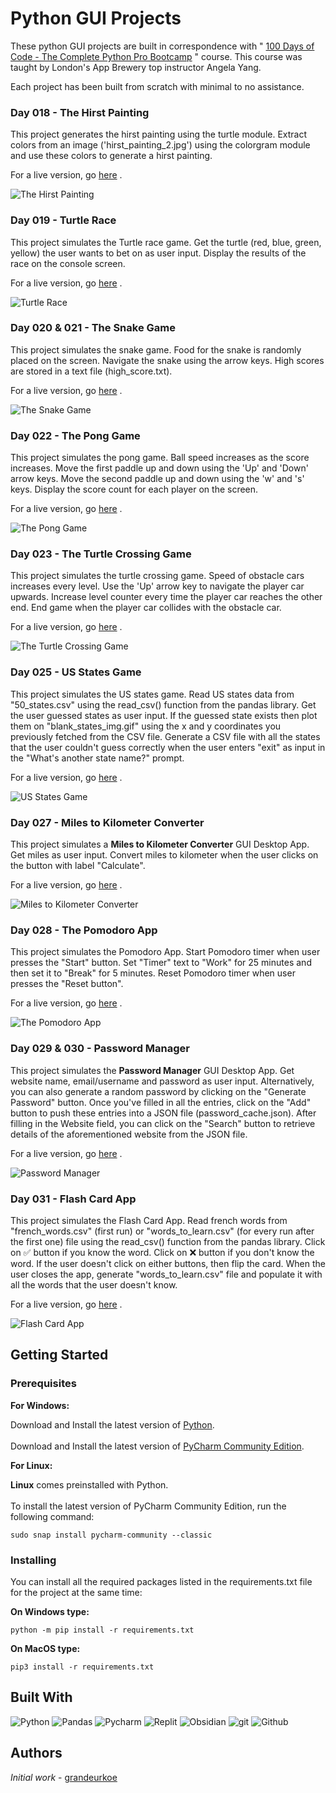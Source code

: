 # Python GUI Projects

These python GUI projects are built in correspondence with " [100 Days of Code - The Complete Python Pro Bootcamp](https://www.udemy.com/course/100-days-of-code/) " course. This course was taught by London's App Brewery top instructor Angela Yang.<br/>

Each project has been built from scratch with minimal to no assistance.<br/>

### Day 018 - The Hirst Painting

This project generates the hirst painting using the turtle module. Extract colors from an image ('hirst_painting_2.jpg') using the colorgram module and use these colors to generate a hirst painting.

For a live version, go [here](https://replit.com/@grandeurkoe/the-hirst-painting-project?v=1) .

![The Hirst Painting](the-hirst-painting-project/the-hirst-painting-project.gif)

### Day 019 - Turtle Race

This project simulates the Turtle race game. Get the turtle (red, blue, green, yellow) the user wants to bet on as user input. Display the results of the race on the console screen.

For a live version, go [here](https://replit.com/@grandeurkoe/turtle-race?v=1) .

![Turtle Race](turtle-race/turtle-race.gif)

### Day 020 & 021 - The Snake Game

This project simulates the snake game. Food for the snake is randomly placed on the screen. Navigate the snake using the arrow keys. High scores are stored in a text file (high_score.txt).

For a live version, go [here](https://replit.com/@grandeurkoe/the-snake-game?v=1) .

![The Snake Game](the-snake-game/the-snake-game.gif)

### Day 022 - The Pong Game

This project simulates the pong game. Ball speed increases as the score increases. Move the first paddle up and down using the 'Up' and 'Down' arrow keys. Move the second paddle up and down using the 'w' and 's' keys. Display the score count for each player on the screen. 

For a live version, go [here](https://replit.com/@grandeurkoe/the-pong-game?v=1) .

![The Pong Game](the-pong-game/the-pong-game.gif)

### Day 023 - The Turtle Crossing Game

This project simulates the turtle crossing game. Speed of obstacle cars increases every level. Use the 'Up' arrow key to navigate the player car upwards. Increase level counter every time the player car reaches the other end. End game when the player car collides with the obstacle car.

For a live version, go [here](https://replit.com/@grandeurkoe/the-turtle-crossing-game?v=1) .

![The Turtle Crossing Game](the-turtle-crossing-game/the-turtle-crossing-game.gif)

### Day 025 - US States Game

This project simulates the US states game. Read US states data from "50_states.csv" using the read_csv() function from the pandas library. Get the user guessed states as user input. If the guessed state exists then plot them on "blank_states_img.gif" using the x and y coordinates you previously fetched from the CSV file. Generate a CSV file with all the states that the user couldn't guess correctly when the user enters "exit" as input in the "What's another state name?" prompt.

For a live version, go [here](https://replit.com/@grandeurkoe/us-states-game?v=1) .

![US States Game](us-states-game/us-states-game.gif)

### Day 027 - Miles to Kilometer Converter

This project simulates a **Miles to Kilometer Converter** GUI Desktop App. Get miles as user input. Convert miles to kilometer when the user clicks on the button with label "Calculate".

For a live version, go [here](https://replit.com/@grandeurkoe/miles-to-km-converter-project?v=1) .

![Miles to Kilometer Converter](miles-to-km-converter-project/miles-to-km-converter-project.gif)

### Day 028 - The Pomodoro App

This project simulates the Pomodoro App. Start Pomodoro timer when user presses the "Start" button. Set "Timer" text to "Work" for 25 minutes and then set it to "Break" for 5 minutes. Reset Pomodoro timer when user presses the "Reset button". 

For a live version, go [here](https://replit.com/@grandeurkoe/the-pomodoro-app?v=1) .

![The Pomodoro App](the-pomodoro-app/the-pomodoro-app.gif)

### Day 029 & 030 - Password Manager

This project simulates the **Password Manager** GUI Desktop App. Get website name, email/username and password as user input. Alternatively, you can also generate a random password by clicking on the "Generate Password" button. Once you've filled in all the entries, click on the "Add" button to push these entries into a JSON file (password_cache.json). After filling in the Website field, you can click on the "Search" button to retrieve details of the aforementioned website from the JSON file.

For a live version, go [here](https://replit.com/@grandeurkoe/password-manager-gui-app?v=1) .

![Password Manager](password-manager-gui-app/password-manager-gui-app.gif)

### Day 031 - Flash Card App

This project simulates the Flash Card App. Read french words from "french_words.csv" (first run) or "words_to_learn.csv" (for every run after the first one) file using the read_csv() function from the pandas library. Click on ✅ button if you know the word. Click on ❌ button if you don't know the word. If the user doesn't click on either buttons, then flip the card. When the user closes the app, generate "words_to_learn.csv" file and populate it with all the words that the user doesn't know.

For a live version, go [here](https://replit.com/@grandeurkoe/flash-card-app-capstone-project?v=1) .

![Flash Card App](flash-card-app-capstone-project/flash-card-app-capstone-project.gif)

## Getting Started

### Prerequisites

<b>For Windows:</b>
<br/> 

Download and Install the latest version of [Python](https://www.python.org/downloads/).<br/><br/>
Download and Install the latest version of [PyCharm Community Edition](https://www.jetbrains.com/pycharm/download/?section=windows).<br/>


<b>For Linux:</b>
<br/> 

<b>Linux</b> comes preinstalled with Python.<br/><br/>
To install the latest version of PyCharm Community Edition, run the following command:
```
sudo snap install pycharm-community --classic
```

### Installing

You can install all the required packages listed in the requirements.txt file for the project at the same time: 


<b>On Windows type:</b>
<br/> 
```
python -m pip install -r requirements.txt
```

<b>On MacOS type:</b>
<br/> 
```
pip3 install -r requirements.txt
```

## Built With
<p>
  <img alt="Python" src="https://img.shields.io/badge/-Python-ffde57?style=flat-square&logo=python&logoColor=#4584b6" />
  <img alt="Pandas" src="https://img.shields.io/badge/-Pandas-4848b6?style=flat-square&logo=pandas&logoColor=white" />
  <img alt="Pycharm" src="https://img.shields.io/badge/-Pycharm-ffe873?style=flat-square&logo=pycharm&logoColor=black" />
  <img alt="Replit" src="https://img.shields.io/badge/-Replit-CD5C08?style=flat-square&logo=replit&logoColor=white" />
  <img alt="Obsidian" src="https://img.shields.io/badge/Obsidian-7E1DFB?style=flat-square&logo=obsidian&logoColor=white" />
  <img alt="git" src="https://img.shields.io/badge/-Git-f34f29?style=flat-square&logo=git&logoColor=white" />
  <img alt="Github" src="https://img.shields.io/badge/-Github-14232c?style=flat-square&logo=github&logoColor=white" />
</p>

## Authors

*Initial work* - [grandeurkoe](https://github.com/grandeurkoe)
